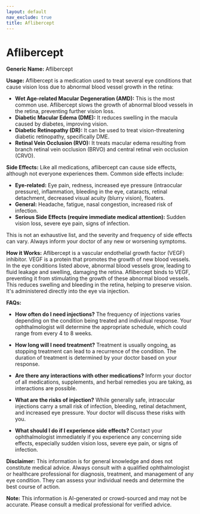 ```yaml
---
layout: default
nav_exclude: true
title: Aflibercept
---
```


# Aflibercept

**Generic Name:** Aflibercept

**Usage:** Aflibercept is a medication used to treat several eye conditions that cause vision loss due to abnormal blood vessel growth in the retina:

* **Wet Age-related Macular Degeneration (AMD):** This is the most common use.  Aflibercept slows the growth of abnormal blood vessels in the retina, preventing further vision loss.
* **Diabetic Macular Edema (DME):** It reduces swelling in the macula caused by diabetes, improving vision.
* **Diabetic Retinopathy (DR):**  It can be used to treat vision-threatening diabetic retinopathy, specifically DME.
* **Retinal Vein Occlusion (RVO):**  It treats macular edema resulting from branch retinal vein occlusion (BRVO) and central retinal vein occlusion (CRVO).


**Side Effects:** Like all medications, aflibercept can cause side effects, although not everyone experiences them.  Common side effects include:

* **Eye-related:** Eye pain, redness, increased eye pressure (intraocular pressure), inflammation, bleeding in the eye, cataracts, retinal detachment, decreased visual acuity (blurry vision), floaters.
* **General:** Headache, fatigue, nasal congestion, increased risk of infection.
* **Serious Side Effects (require immediate medical attention):**  Sudden vision loss, severe eye pain, signs of infection.

This is not an exhaustive list, and the severity and frequency of side effects can vary.  Always inform your doctor of any new or worsening symptoms.


**How it Works:** Aflibercept is a vascular endothelial growth factor (VEGF) inhibitor.  VEGF is a protein that promotes the growth of new blood vessels.  In the eye conditions listed above, abnormal blood vessels grow, leading to fluid leakage and swelling, damaging the retina. Aflibercept binds to VEGF, preventing it from stimulating the growth of these abnormal blood vessels. This reduces swelling and bleeding in the retina, helping to preserve vision.  It's administered directly into the eye via injection.


**FAQs:**

* **How often do I need injections?**  The frequency of injections varies depending on the condition being treated and individual response.  Your ophthalmologist will determine the appropriate schedule, which could range from every 4 to 8 weeks.

* **How long will I need treatment?**  Treatment is usually ongoing, as stopping treatment can lead to a recurrence of the condition.  The duration of treatment is determined by your doctor based on your response.

* **Are there any interactions with other medications?**  Inform your doctor of all medications, supplements, and herbal remedies you are taking, as interactions are possible.

* **What are the risks of injection?**  While generally safe, intraocular injections carry a small risk of infection, bleeding, retinal detachment, and increased eye pressure. Your doctor will discuss these risks with you.

* **What should I do if I experience side effects?**  Contact your ophthalmologist immediately if you experience any concerning side effects, especially sudden vision loss, severe eye pain, or signs of infection.


**Disclaimer:** This information is for general knowledge and does not constitute medical advice.  Always consult with a qualified ophthalmologist or healthcare professional for diagnosis, treatment, and management of any eye condition.  They can assess your individual needs and determine the best course of action.


**Note:** This information is AI-generated or crowd-sourced and may not be accurate. Please consult a medical professional for verified advice.